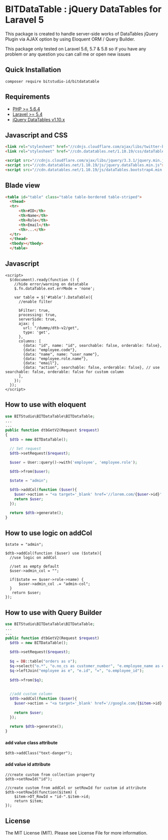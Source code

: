 # BITDataTable : jQuery DataTables for Laravel 5

This package is created to handle server-side works of DataTables jQuery Plugin via AJAX option by using Eloquent ORM / Query Builder.

This package only tested on Laravel 5.6, 5.7 & 5.8 so if you have any problem or any question you can call me or open new issues

## Quick Installation
```
composer require bitstudio-id/bitdatatable
```

## Requirements
- [PHP >= 5.6.4](http://php.net/)
- [Laravel >= 5.4](https://github.com/laravel/framework)
- [jQuery DataTables v1.10.x](http://datatables.net/)


## Javascript and CSS
```html
<link rel="stylesheet" href="//cdnjs.cloudflare.com/ajax/libs/twitter-bootstrap/4.1.3/css/bootstrap.css"/>
<link rel="stylesheet" href="//cdn.datatables.net/1.10.19/css/dataTables.bootstrap4.min.css"/>

<script src="//cdnjs.cloudflare.com/ajax/libs/jquery/3.3.1/jquery.min.js"></script>
<script src="//cdn.datatables.net/1.10.19/js/jquery.dataTables.min.js"></script>
<script src="//cdn.datatables.net/1.10.19/js/dataTables.bootstrap4.min.js"></script>
```

## Blade view
```html
<table id="table" class="table table-bordered table-striped">
  <thead>
  <tr>
      <th>#ID</th>
      <th>Name</th>
      <th>Role</th>
      <th>Email</th>
      <th>...</th>
  </tr>
  </thead>
  <tbody></tbody>
  </table>
```

## Javascript
```
<script>
  $(document).ready(function () {
    //hide error/warning on datatable
    $.fn.dataTable.ext.errMode = 'none';
    
    var table = $('#table').DataTable({
      //enable filter
      
      bFilter: true,
      processing: true,
      serverSide: true,
      ajax: {
        url: "/dummy/dtb-v2/get",
        type: 'get',
      },
      columns: [
        {data: "id", name: "id", searchable: false, orderable: false},
        {data: "employee.code"},
        {data: "name", name: "user_name"},
        {data: "employee.role.name"},
        {data: "email"},
        {data: "action", searchable: false, orderable: false}, // use searchable: false, orderable: false for custom column
      ],
    });
  });
</script>
```

## How to use with eloquent
```php
use BITStudio\BITDataTable\BITDataTable;
...
...
public function dtbGetV2(Request $request)
{
  $dtb = new BITDataTable();

  // Set request
  $dtb->setRequest($request);

  $user = User::query()->with('employee', 'employee.role');

  $dtb->from($user);
  
  $state = "admin";

  $dtb->addCol(function ($user){
    $user->action = "<a target='_blank' href='//lorem.com/{$user->id}' class='btn btn-danger'>action-{$item->id}</a>";
    return $user;
  });

  return $dtb->generate();
}
```

## How to use logic on addCol
```
$state = "admin";

$dtb->addCol(function ($user) use ($state){
  //use logic on addCol
      
  //set as empty default
  $user->admin_col = "";
  
  if($state == $user->role->name) {
      $user->admin_col .= "admin-col";
  }
   return $user;
});
```
        
## How to use with Query Builder
```php 
use BITStudio\BITDataTable\BITDataTable;
...
...
public function dtbGetV2(Request $request)
  $dtb = new BITDataTable();
  
  $dtb->setRequest($request);
  
  $q = DB::table("orders as o");
  $q->select("o.*", "o.no_cs as customer_number", "e.employee_name as emp_name");
  $q->leftJoin("employee as e", "e.id", "=", "o.employee_id");
  
  $dtb->from($q);
  
  
  //add custom column
  $dtb->addCol(function ($user){
    $user->action = "<a target='_blank' href='//google.com/{$item->id}' class='btn btn-danger'>action-{$item->id}</a>";
  
    return $user;
  });
  
  return $dtb->generate();
}
```

#### add value class attribute
```
$dtb->addClass("text-danger");
```

#### add value id attribute
```
//create custom from collection property
$dtb->setRowId("id");

//create custom from addCol or setRowId for custom id attribute
$dtb->setRowId(function($item) {
    $item->DT_RowId = "id-".$item->id;
    return $item;
});
```
## License
The MIT License (MIT). Please see License File for more information.
